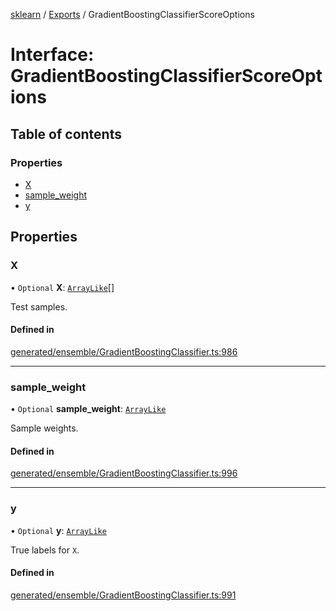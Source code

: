 [sklearn](../readme.md) / [Exports](../modules.md) / GradientBoostingClassifierScoreOptions

# Interface: GradientBoostingClassifierScoreOptions

## Table of contents

### Properties

- [X](GradientBoostingClassifierScoreOptions.md#x)
- [sample\_weight](GradientBoostingClassifierScoreOptions.md#sample_weight)
- [y](GradientBoostingClassifierScoreOptions.md#y)

## Properties

### X

• `Optional` **X**: [`ArrayLike`](../modules.md#arraylike)[]

Test samples.

#### Defined in

[generated/ensemble/GradientBoostingClassifier.ts:986](https://github.com/transitive-bullshit/scikit-learn-ts/blob/367336a/packages/sklearn/src/generated/ensemble/GradientBoostingClassifier.ts#L986)

___

### sample\_weight

• `Optional` **sample\_weight**: [`ArrayLike`](../modules.md#arraylike)

Sample weights.

#### Defined in

[generated/ensemble/GradientBoostingClassifier.ts:996](https://github.com/transitive-bullshit/scikit-learn-ts/blob/367336a/packages/sklearn/src/generated/ensemble/GradientBoostingClassifier.ts#L996)

___

### y

• `Optional` **y**: [`ArrayLike`](../modules.md#arraylike)

True labels for `X`.

#### Defined in

[generated/ensemble/GradientBoostingClassifier.ts:991](https://github.com/transitive-bullshit/scikit-learn-ts/blob/367336a/packages/sklearn/src/generated/ensemble/GradientBoostingClassifier.ts#L991)
